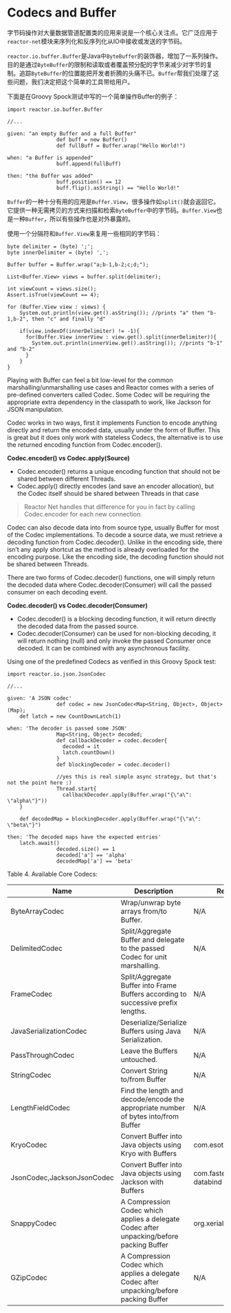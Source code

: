 # Codecs and Buffer

字节码操作对大量数据管道配置类的应用来说是一个核心关注点。它广泛应用于`reactor-net`模块来序列化和反序列化从IO中接收或发送的字节码。

`reactor.io.buffer.Buffer`是Java中`ByteBuffer`的装饰器，增加了一系列操作。目的是通过`ByteBuffer`的限制和读取或者覆盖预分配的字节来减少对字节的复制。追踪`ByteBuffer`的位置能把开发者折腾的头痛不已。`Buffer`帮我们处理了这些问题，我们决定把这个简单的工具带给用户。

下面是在Groovy Spock测试中写的一个简单操作Buffer的例子：

```
import reactor.io.buffer.Buffer

//...

given: "an empty Buffer and a full Buffer"
                def buff = new Buffer()
                def fullBuff = Buffer.wrap("Hello World!")

when: "a Buffer is appended"
                buff.append(fullBuff)

then: "the Buffer was added"
                buff.position() == 12
                buff.flip().asString() == "Hello World!"
```

`Buffer`的一种十分有用的应用是`Buffer.View`，很多操作如`split()`就会返回它。它提供一种无需拷贝的方式来扫描和检索`ByteBuffer`中的字节码。`Buffer.View`也是一种`Buffer`，所以有些操作也是对外暴露的。

使用一个分隔符和`Buffer.View`来复用一些相同的字节码：

```
byte delimiter = (byte) ';';
byte innerDelimiter = (byte) ',';

Buffer buffer = Buffer.wrap("a;b-1,b-2;c;d;");

List<Buffer.View> views = buffer.split(delimiter);

int viewCount = views.size();
Assert.isTrue(viewCount == 4);

for (Buffer.View view : views) {
    System.out.println(view.get().asString()); //prints "a" then "b-1,b-2", then "c" and finally "d"

    if(view.indexOf(innerDelimiter) != -1){
      for(Buffer.View innerView : view.get().split(innerDelimiter)){
        System.out.println(innerView.get().asString()); //prints "b-1" and "b-2"
      }
    }
}
```

Playing with Buffer can feel a bit low-level for the common marshalling/unmarshalling use cases and Reactor comes with a series of pre-defined converters called Codec. Some Codec will be requiring the appropriate extra dependency in the classpath to work, like Jackson for JSON manipulation.

Codec works in two ways, first it implements Function to encode anything directly and return the encoded data, usually under the form of Buffer. This is great but it does only work with stateless Codecs, the alternative is to use the returned encoding function from Codec.encoder().

**Codec.encoder() vs Codec.apply(Source)**

* Codec.encoder() returns a unique encoding function that should not be shared between different Threads.
* Codec.apply() directly encodes (and save an encoder allocation), but the Codec itself should be shared between Threads in that case

> Reactor Net handles that difference for you in fact by calling Codec.encoder for each new connection.

Codec can also decode data into from source type, usually Buffer for most of the Codec implementations. To decode a source data, we must retrieve a decoding function from Codec.decoder(). Unlike in the encoding side, there isn’t any apply shortcut as the method is already overloaded for the encoding purpose. Like the encoding side, the decoding function should not be shared between Threads.

There are two forms of Codec.decoder() functions, one will simply return the decoded data where Codec.decoder(Consumer) will call the passed consumer on each decoding event.

**Codec.decoder() vs Codec.decoder(Consumer)**

* Codec.decoder() is a blocking decoding function, it will return directly the decoded data from the passed source.
* Codec.decoder(Consumer) can be used for non-blocking decoding, it will return nothing (null) and only invoke the passed Consumer once decoded. It can be combined with any asynchronous facility.

Using one of the predefined Codecs as verified in this Groovy Spock test:

```
import reactor.io.json.JsonCodec

//...

given: 'A JSON codec'
                def codec = new JsonCodec<Map<String, Object>, Object>(Map);
    def latch = new CountDownLatch(1)

when: 'The decoder is passed some JSON'
                Map<String, Object> decoded;
                def callbackDecoder = codec.decoder{
                  decoded = it
                  latch.countDown()
                }
                def blockingDecoder = codec.decoder()

                //yes this is real simple async strategy, but that's not the point here :)
                Thread.start{
                  callbackDecoder.apply(Buffer.wrap("{\"a\": \"alpha\"}"))
    }

    def decodedMap = blockingDecoder.apply(Buffer.wrap("{\"a\": \"beta\"}")

then: 'The decoded maps have the expected entries'
    latch.await()
                decoded.size() == 1
                decoded['a'] == 'alpha'
                decodedMap['a'] == 'beta'
```

Table 4. Available Core Codecs:

Name|Description|Required Dependency
----|-----------|-------------------
ByteArrayCodec|Wrap/unwrap byte arrays from/to Buffer.|N/A
DelimitedCodec|Split/Aggregate Buffer and delegate to the passed Codec for unit marshalling.|N/A
FrameCodec|Split/Aggregate Buffer into Frame Buffers according to successive prefix lengths.|N/A
JavaSerializationCodec|Deserialize/Serialize Buffers using Java Serialization.|N/A
PassThroughCodec|Leave the Buffers untouched.|N/A
StringCodec|Convert String to/from Buffer|N/A
LengthFieldCodec|Find the length and decode/encode the appropriate number of bytes into/from Buffer|N/A
KryoCodec|Convert Buffer into Java objects using Kryo with Buffers|com.esotericsoftware.kryo:kryo
JsonCodec,JacksonJsonCodec|Convert Buffer into Java objects using Jackson with Buffers|com.fasterxml.jackson.core:jackson-databind
SnappyCodec|A Compression Codec which applies a delegate Codec after unpacking/before packing Buffer|org.xerial.snappy:snappy-java
GZipCodec|A Compression Codec which applies a delegate Codec after unpacking/before packing Buffer|N/A
